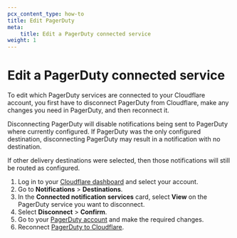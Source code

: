```yaml
---
pcx_content_type: how-to
title: Edit PagerDuty
meta:
    title: Edit a PagerDuty connected service
weight: 1
---
```


# Edit a PagerDuty connected service

To edit which PagerDuty services are connected to your Cloudflare account, you first have to disconnect PagerDuty from Cloudflare, make any changes you need in PagerDuty, and then reconnect it. 

Disconnecting PagerDuty will disable notifications being sent to PagerDuty where currently configured. If PagerDuty was the only configured destination, disconnecting PagerDuty may result in a notification with no destination.

If other delivery destinations were selected, then those notifications will still be routed as configured. 

1. Log in to your [Cloudflare dashboard](https://dash.cloudflare.com/login) and select your account.
2. Go to **Notifications** > **Destinations**.
3. In the **Connected notification services** card, select **View** on the PagerDuty service you want to disconnect.
4. Select **Disconnect** > **Confirm**.
5. Go to your [PagerDuty account](https://www.pagerduty.com/) and make the required changes.
6. Reconnect [PagerDuty to Cloudflare](/notifications/create-notifications/create-pagerduty/).